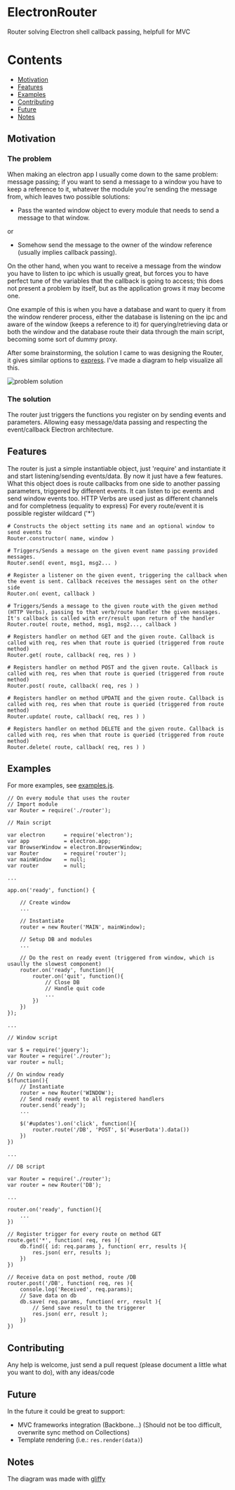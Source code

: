 # ElectronRouter
Router solving Electron shell callback passing, helpfull for MVC

# Contents
- [Motivation](#motivation) 
- [Features](#features)
- [Examples](#examples)
- [Contributing](#contributing)
- [Future](#future)
- [Notes](#notes)

## Motivation
### The problem
When making an electron app I usually come down to the same problem: message passing; if you want to send a message to a window you have to keep a reference to it, whatever the module you're sending the message from, which leaves two possible solutions:
* Pass the wanted window object to every module that needs to send a message to that window.

or

* Somehow send the message to the owner of the window reference (usually implies callback passing).

On the other hand, when you want to receive a message from the window you have to listen to ipc which is usually great, but forces you to have perfect tune of the variables that the callback is going to access; this does not present a problem by itself, but as the application grows it may become one.

One example of this is when you have a database and want to query it from the window renderer process, either the database is listening on the ipc and aware of the window (keeps a reference to it) for querying/retrieving data or both the window and the database route their data through the main script, becoming some sort of dummy proxy.

After some brainstorming, the solution I came to was designing the Router, it gives similar options to [express](http://expressjs.com/). I've made a diagram to help visualize all this.

![problem solution](router.svg)

### The solution
The router just triggers the functions you register on by sending events and parameters. Allowing easy message/data passing and respecting the event/callback Electron architecture.

## Features
The router is just a simple instantiable object, just 'require' and instantiate it and start listening/sending events/data. By now it just have a few features. What this object does is route callbacks from one side to another passing parameters, triggered by different events.
It can listen to ipc events and send window events too.
HTTP Verbs are used just as different channels and for completness (equality to express)
For every route/event it is possible register wildcard ('*')

```
# Constructs the object setting its name and an optional window to send events to
Router.constructor( name, window )

# Triggers/Sends a message on the given event name passing provided messages.
Router.send( event, msg1, msg2... )

# Register a listener on the given event, triggering the callback when the event is sent. Callback receives the messages sent on the other side
Router.on( event, callback )

# Triggers/Sends a message to the given route with the given method (HTTP Verbs), passing to that verb/route handler the given messages. It's callback is called with err/result upon return of the handler
Router.route( route, method, msg1, msg2..., callback )

# Registers handler on method GET and the given route. Callback is called with req, res when that route is queried (triggered from route method)
Router.get( route, callback( req, res ) )

# Registers handler on method POST and the given route. Callback is called with req, res when that route is queried (triggered from route method)
Router.post( route, callback( req, res ) )

# Registers handler on method UPDATE and the given route. Callback is called with req, res when that route is queried (triggered from route method)
Router.update( route, callback( req, res ) )

# Registers handler on method DELETE and the given route. Callback is called with req, res when that route is queried (triggered from route method)
Router.delete( route, callback( req, res ) )

```

## Examples
For more examples, see [examples.js](examples.js).

```
// On every module that uses the router
// Import module
var Router = require('./router');

// Main script

var electron      = require('electron');
var app           = electron.app;
var BrowserWindow = electron.BrowserWindow;
var Router        = require('router');
var mainWindow    = null;
var router        = null;

...

app.on('ready', function() {

	// Create window
	... 

	// Instantiate
    router = new Router('MAIN', mainWindow);

    // Setup DB and modules
    ...

    // Do the rest on ready event (triggered from window, which is usaully the slowest component)
    router.on('ready', function(){
    	router.on('quit', function(){
    		// Close DB
    		// Handle quit code
    		...
    	})
    })
});

...

// Window script

var $ = require('jquery');
var Router = require('./router');
var router = null;

// On window ready
$(function(){
	// Instantiate
    router = new Router('WINDOW');
    // Send ready event to all registered handlers
    router.send('ready');
    ...

    $('#updates').on('click', function(){
    	router.route('/DB', 'POST', $('#userData').data())
    })
})

...

// DB script

var Router = require('./router');
var router = new Router('DB');

...

router.on('ready', function(){
	...
})

// Register trigger for every route on method GET
route.get('*', function( req, res ){
	db.find({ id: req.params }, function( err, results ){
		res.json( err, results );
	})
})

// Receive data on post method, route /DB
router.post('/DB', function( req, res ){
	console.log('Received', req.params);
	// Save data on db
	db.save( req.params, function( err, result ){
		// Send save result to the triggerer
		res.json( err, result );
	})
})

```

## Contributing
Any help is welcome, just send a pull request (please document a little what you want to do), with any ideas/code

## Future
In the future it could be great to support:
* MVC frameworks integration (Backbone...) (Should not be too difficult, overwrite sync method on Collections)
* Template rendering (i.e.: ```res.render(data)```)

## Notes
The diagram was made with [gliffy](https://www.gliffy.com/)
